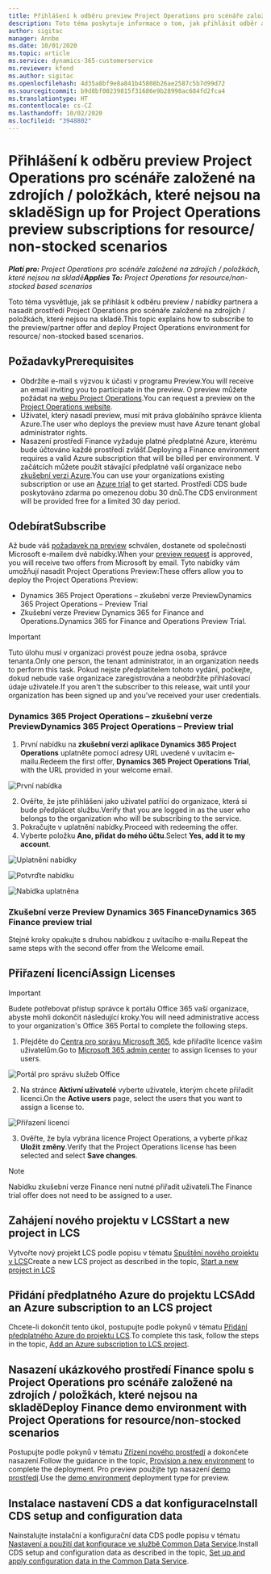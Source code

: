 ```yaml
---
title: Přihlášení k odběru preview Project Operations pro scénáře založené na zdrojích / položkách, které nejsou na skladě
description: Toto téma poskytuje informace o tom, jak přihlásit odběr a nasadit Project Operations pro scénáře založené na zdrojích / položkách, které nejsou na skladě.
author: sigitac
manager: Annbe
ms.date: 10/01/2020
ms.topic: article
ms.service: dynamics-365-customerservice
ms.reviewer: kfend
ms.author: sigitac
ms.openlocfilehash: 4d35a8bf9e8a841b45808b26ae2587c5b7d99d72
ms.sourcegitcommit: b9d8bf00239815f31686e9b28998ac684fd2fca4
ms.translationtype: HT
ms.contentlocale: cs-CZ
ms.lasthandoff: 10/02/2020
ms.locfileid: "3948802"
---
```

# <a name="sign-up-for-project-operations-preview-subscriptions-for-resource-non-stocked-scenarios"></a><span data-ttu-id="32884-103">Přihlášení k odběru preview Project Operations pro scénáře založené na zdrojích / položkách, které nejsou na skladě</span><span class="sxs-lookup"><span data-stu-id="32884-103">Sign up for Project Operations preview subscriptions for resource/ non-stocked scenarios</span></span>

<span data-ttu-id="32884-104">_**Platí pro:** Project Operations pro scénáře založené na zdrojích / položkách, které nejsou na skladě_</span><span class="sxs-lookup"><span data-stu-id="32884-104">_**Applies To:** Project Operations for resource/non-stocked based scenarios_</span></span>

<span data-ttu-id="32884-105">Toto téma vysvětluje, jak se přihlásit k odběru preview / nabídky partnera a nasadit prostředí Project Operations pro scénáře založené na zdrojích / položkách, které nejsou na skladě.</span><span class="sxs-lookup"><span data-stu-id="32884-105">This topic explains how to subscribe to the preview/partner offer and deploy Project Operations environment for resource/ non-stocked based scenarios.</span></span>

## <a name="prerequisites"></a><span data-ttu-id="32884-106">Požadavky</span><span class="sxs-lookup"><span data-stu-id="32884-106">Prerequisites</span></span>

- <span data-ttu-id="32884-107">Obdržíte e-mail s výzvou k účasti v programu Preview.</span><span class="sxs-lookup"><span data-stu-id="32884-107">You will receive an email inviting you to participate in the preview.</span></span> <span data-ttu-id="32884-108">O preview můžete požádat na [webu Project Operations](https://dynamics.microsoft.com/en-us/project-operations/overview/).</span><span class="sxs-lookup"><span data-stu-id="32884-108">You can request a preview on the [Project Operations website](https://dynamics.microsoft.com/en-us/project-operations/overview/).</span></span>
- <span data-ttu-id="32884-109">Uživatel, který nasadí preview, musí mít práva globálního správce klienta Azure.</span><span class="sxs-lookup"><span data-stu-id="32884-109">The user who deploys the preview must have Azure tenant global administrator rights.</span></span>
- <span data-ttu-id="32884-110">Nasazení prostředí Finance vyžaduje platné předplatné Azure, kterému bude účtováno každé prostředí zvlášť.</span><span class="sxs-lookup"><span data-stu-id="32884-110">Deploying a Finance environment requires a valid Azure subscription that will be billed per environment.</span></span> <span data-ttu-id="32884-111">V začátcích můžete použít stávající předplatné vaší organizace nebo [zkušební verzi Azure](https://azure.microsoft.com/en-us/free/).</span><span class="sxs-lookup"><span data-stu-id="32884-111">You can use your organizations existing subscription or use an [Azure trial](https://azure.microsoft.com/en-us/free/) to get started.</span></span> <span data-ttu-id="32884-112">Prostředí CDS bude poskytováno zdarma po omezenou dobu 30 dnů.</span><span class="sxs-lookup"><span data-stu-id="32884-112">The CDS environment will be provided free for a limited 30 day period.</span></span>

## <a name="subscribe"></a><span data-ttu-id="32884-113">Odebírat</span><span class="sxs-lookup"><span data-stu-id="32884-113">Subscribe</span></span>

<span data-ttu-id="32884-114">Až bude váš [požadavek na preview](https://forms.office.com/FormsPro/Pages/ResponsePage.aspx?id=v4j5cvGGr0GRqy180BHbR56j8lZs0FdAvwT75_WNFyxUMkRDV1NYQU5TNjE2VjhKOVBUNVg2R0s1NC4u) schválen, dostanete od společnosti Microsoft e-mailem dvě nabídky.</span><span class="sxs-lookup"><span data-stu-id="32884-114">When your [preview request](https://forms.office.com/FormsPro/Pages/ResponsePage.aspx?id=v4j5cvGGr0GRqy180BHbR56j8lZs0FdAvwT75_WNFyxUMkRDV1NYQU5TNjE2VjhKOVBUNVg2R0s1NC4u) is approved, you will receive two offers from Microsoft by email.</span></span> <span data-ttu-id="32884-115">Tyto nabídky vám umožňují nasadit Project Operations Preview:</span><span class="sxs-lookup"><span data-stu-id="32884-115">These offers allow you to deploy the Project Operations Preview:</span></span>

- <span data-ttu-id="32884-116">Dynamics 365 Project Operations – zkušební verze Preview</span><span class="sxs-lookup"><span data-stu-id="32884-116">Dynamics 365 Project Operations – Preview Trial</span></span>
- <span data-ttu-id="32884-117">Zkušební verze Preview Dynamics 365 for Finance and Operations.</span><span class="sxs-lookup"><span data-stu-id="32884-117">Dynamics 365 for Finance and Operations Preview Trial.</span></span>

> [!IMPORTANT]
> <span data-ttu-id="32884-118">Tuto úlohu musí v organizaci provést pouze jedna osoba, správce tenanta.</span><span class="sxs-lookup"><span data-stu-id="32884-118">Only one person, the tenant administrator, in an organization needs to perform this task.</span></span> <span data-ttu-id="32884-119">Pokud nejste předplatitelem tohoto vydání, počkejte, dokud nebude vaše organizace zaregistrována a neobdržíte přihlašovací údaje uživatele.</span><span class="sxs-lookup"><span data-stu-id="32884-119">If you aren't the subscriber to this release, wait until your organization has been signed up and you've received your user credentials.</span></span>

### <a name="dynamics-365-project-operations--preview-trial"></a><span data-ttu-id="32884-120">Dynamics 365 Project Operations – zkušební verze Preview</span><span class="sxs-lookup"><span data-stu-id="32884-120">Dynamics 365 Project Operations – Preview trial</span></span>

1. <span data-ttu-id="32884-121">První nabídku na **zkušební verzi aplikace Dynamics 365 Project Operations** uplatněte pomocí adresy URL uvedené v uvítacím e-mailu.</span><span class="sxs-lookup"><span data-stu-id="32884-121">Redeem the first offer, **Dynamics 365 Project Operations Trial**, with the URL provided in your welcome email.</span></span>

![První nabídka](./media/1FirstOffer.png)

2. <span data-ttu-id="32884-123">Ověřte, že jste přihlášeni jako uživatel patřící do organizace, která si bude předplácet službu.</span><span class="sxs-lookup"><span data-stu-id="32884-123">Verify that you are logged in as the user who belongs to the organization who will be subscribing to the service.</span></span>
3. <span data-ttu-id="32884-124">Pokračujte v uplatnění nabídky.</span><span class="sxs-lookup"><span data-stu-id="32884-124">Proceed with redeeming the offer.</span></span> 
4. <span data-ttu-id="32884-125">Vyberte položku **Ano, přidat do mého účtu**.</span><span class="sxs-lookup"><span data-stu-id="32884-125">Select **Yes, add it to my account**.</span></span>

![Uplatnění nabídky](./media/2RedeemFirstOffer.png)

![Potvrďte nabídku](./media/3ConfirmFirstOffer.png)

![Nabídka uplatněna](./media/4OfferSuccessfulyRedeemed.png)

### <a name="dynamics-365-finance-preview-trial"></a><span data-ttu-id="32884-129">Zkušební verze Preview Dynamics 365 Finance</span><span class="sxs-lookup"><span data-stu-id="32884-129">Dynamics 365 Finance preview trial</span></span>

<span data-ttu-id="32884-130">Stejné kroky opakujte s druhou nabídkou z uvítacího e-mailu.</span><span class="sxs-lookup"><span data-stu-id="32884-130">Repeat the same steps with the second offer from the Welcome email.</span></span>

## <a name="assign-licenses"></a><span data-ttu-id="32884-131">Přiřazení licencí</span><span class="sxs-lookup"><span data-stu-id="32884-131">Assign Licenses</span></span>

> [!IMPORTANT]
> <span data-ttu-id="32884-132">Budete potřebovat přístup správce k portálu Office 365 vaší organizace, abyste mohli dokončit následující kroky.</span><span class="sxs-lookup"><span data-stu-id="32884-132">You will need administrative access to your organization's Office 365 Portal to complete the following steps.</span></span>

1. <span data-ttu-id="32884-133">Přejděte do [Centra pro správu Microsoft 365](https://portal.office.com/), kde přiřadíte licence vašim uživatelům.</span><span class="sxs-lookup"><span data-stu-id="32884-133">Go to [Microsoft 365 admin center](https://portal.office.com/) to assign licenses to your users.</span></span>

![Portál pro správu služeb Office](./media/5OfficeAdminPortal.png)

2. <span data-ttu-id="32884-135">Na stránce **Aktivní uživatelé** vyberte uživatele, kterým chcete přiřadit licenci.</span><span class="sxs-lookup"><span data-stu-id="32884-135">On the **Active users** page, select the users that you want to assign a license to.</span></span>

![Přiřazení licencí](./media/6AssignLicenses.png)

3. <span data-ttu-id="32884-137">Ověřte, že byla vybrána licence Project Operations, a vyberte příkaz **Uložit změny**.</span><span class="sxs-lookup"><span data-stu-id="32884-137">Verify that the Project Operations license has been selected and select **Save changes**.</span></span> 

> [!NOTE]
> <span data-ttu-id="32884-138">Nabídku zkušební verze Finance není nutné přiřadit uživateli.</span><span class="sxs-lookup"><span data-stu-id="32884-138">The Finance trial offer does not need to be assigned to a user.</span></span>

## <a name="start-a-new-project-in-lcs"></a><span data-ttu-id="32884-139">Zahájení nového projektu v LCS</span><span class="sxs-lookup"><span data-stu-id="32884-139">Start a new project in LCS</span></span>

<span data-ttu-id="32884-140">Vytvořte nový projekt LCS podle popisu v tématu [Spuštění nového projektu v LCS](create-lcs-project.md)</span><span class="sxs-lookup"><span data-stu-id="32884-140">Create a new LCS project as described in the topic, [Start a new project in LCS](create-lcs-project.md)</span></span>

## <a name="add-an-azure-subscription-to-an-lcs-project"></a><span data-ttu-id="32884-141">Přidání předplatného Azure do projektu LCS</span><span class="sxs-lookup"><span data-stu-id="32884-141">Add an Azure subscription to an LCS project</span></span>

<span data-ttu-id="32884-142">Chcete-li dokončit tento úkol, postupujte podle pokynů v tématu [Přidání předplatného Azure do projektu LCS](resource-add-azure-subscription-lcs-project.md).</span><span class="sxs-lookup"><span data-stu-id="32884-142">To complete this task, follow the steps in the topic, [Add an Azure subscription to LCS project](resource-add-azure-subscription-lcs-project.md).</span></span>

## <a name="deploy-finance-demo-environment-with-project-operations-for-resourcenon-stocked-scenarios"></a><span data-ttu-id="32884-143">Nasazení ukázkového prostředí Finance spolu s Project Operations pro scénáře založené na zdrojích / položkách, které nejsou na skladě</span><span class="sxs-lookup"><span data-stu-id="32884-143">Deploy Finance demo environment with Project Operations for resource/non-stocked scenarios</span></span>

<span data-ttu-id="32884-144">Postupujte podle pokynů v tématu [Zřízení nového prostředí](resource-provision-new-environment.md) a dokončete nasazení.</span><span class="sxs-lookup"><span data-stu-id="32884-144">Follow the guidance in the topic, [Provision a new environment](resource-provision-new-environment.md) to complete the deployment.</span></span> <span data-ttu-id="32884-145">Pro preview použijte typ nasazení [demo prostředí](https://docs.microsoft.com/dynamics365/fin-ops-core/dev-itpro/deployment/deploy-demo-environment).</span><span class="sxs-lookup"><span data-stu-id="32884-145">Use the [demo environment](https://docs.microsoft.com/dynamics365/fin-ops-core/dev-itpro/deployment/deploy-demo-environment) deployment type for preview.</span></span>

## <a name="install-cds-setup-and-configuration-data"></a><span data-ttu-id="32884-146">Instalace nastavení CDS a dat konfigurace</span><span class="sxs-lookup"><span data-stu-id="32884-146">Install CDS setup and configuration data</span></span>

<span data-ttu-id="32884-147">Nainstalujte instalační a konfigurační data CDS podle popisu v tématu [Nastavení a použití dat konfigurace ve službě Common Data Service](resource-apply-pro-setup-config-data.md).</span><span class="sxs-lookup"><span data-stu-id="32884-147">Install CDS setup and configuration data as described in the topic, [Set up and apply configuration data in the Common Data Service](resource-apply-pro-setup-config-data.md).</span></span>

